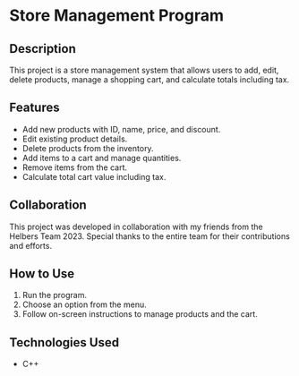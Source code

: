 # Store Management Program

## Description
This project is a store management system that allows users to add, edit, delete products, manage a shopping cart, and calculate totals including tax.

## Features
- Add new products with ID, name, price, and discount.
- Edit existing product details.
- Delete products from the inventory.
- Add items to a cart and manage quantities.
- Remove items from the cart.
- Calculate total cart value including tax.

## Collaboration
This project was developed in collaboration with my friends from the Helbers Team 2023. Special thanks to the entire team for their contributions and efforts.

## How to Use
1. Run the program.
2. Choose an option from the menu.
3. Follow on-screen instructions to manage products and the cart.

## Technologies Used
- C++


